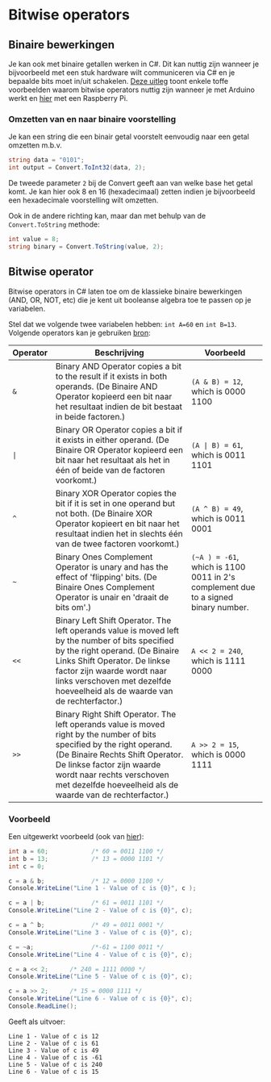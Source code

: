 # Bitwise operators

## Binaire bewerkingen

Je kan ook met binaire getallen werken in C#. Dit kan nuttig zijn wanneer je bijvoorbeeld met een stuk hardware wilt communiceren via C# en je bepaalde bits moet in/uit schakelen. [Deze uitleg](https://playground.arduino.cc/Code/BitMath/#common) toont enkele toffe voorbeelden waarom bitwise operators nuttig zijn wanneer je met Arduino werkt en [hier](https://stackoverflow.com/questions/38997913/python-bitwise-logic-to-operate-leds) met een Raspberry Pi.

### Omzetten van en naar binaire voorstelling

Je kan een string die een binair getal voorstelt eenvoudig naar een getal omzetten m.b.v.

```csharp
string data = "0101";
int output = Convert.ToInt32(data, 2);
```

De tweede parameter `2` bij de Convert geeft aan van welke base het getal komt. Je kan hier ook 8 en 16 (hexadecimaal) zetten indien je bijvoorbeeld een hexadecimale voorstelling wilt omzetten.

Ook in de andere richting kan, maar dan met behulp van de `Convert.ToString` methode:

```csharp
int value = 8;
string binary = Convert.ToString(value, 2);
```

## Bitwise operator

Bitwise operators in C# laten toe om de klassieke binaire bewerkingen (AND, OR, NOT, etc) die je kent uit booleanse algebra toe te passen op je variabelen.

Stel dat we volgende twee variabelen hebben: `int A=60` en `int B=13`. Volgende operators kan je gebruiken [bron](https://www.tutorialspoint.com/csharp/csharp_bitwise_operators.htm):

| Operator | Beschrijving                                                                                                                                                                                                                                                                         | Voorbeeld                                                                          |
| -------- | ------------------------------------------------------------------------------------------------------------------------------------------------------------------------------------------------------------------------------------------------------------------------------------ | ---------------------------------------------------------------------------------- |
| `&`      | Binary AND Operator copies a bit to the result if it exists in both operands. (De Binaire AND Operator kopieerd een bit naar het resultaat indien de bit bestaat in beide factoren.)                                                                                                 | `(A & B) = 12`, which is 0000 1100                                                 |
| `\|`     | Binary OR Operator copies a bit if it exists in either operand. (De Binaire OR Operator kopieerd een bit naar het resultaat als het in één of beide van de factoren voorkomt.)                                                                                                       | `(A \| B) = 61`, which is 0011 1101                                                |
| `^`      | Binary XOR Operator copies the bit if it is set in one operand but not both.    (De Binaire XOR Operator  kopieert en bit naar het resultaat indien het in slechts één van de twee factoren voorkomt.)                                                                               | `(A ^ B) = 49`, which is 0011 0001                                                 |
| `~`      | Binary Ones Complement Operator is unary and has the effect of 'flipping' bits. (De Binaire Ones Complement Operator is unair en 'draait de bits om'.)                                                                                                                               | `(~A ) = -61`, which is 1100 0011 in 2's complement due to a signed binary number. |
| `<<`     | Binary Left Shift Operator. The left operands value is moved left by the number of bits specified by the right operand. (De Binaire Links Shift Operator. De linkse factor zijn waarde wordt naar links verschoven met dezelfde hoeveelheid als de waarde van de rechterfactor.)     | `A << 2 = 240`, which is 1111 0000                                                 |
| `>>`     | Binary Right Shift Operator. The left operands value is moved right by the number of bits specified by the right operand. (De Binaire Rechts Shift Operator. De linkse factor zijn waarde wordt naar rechts verschoven met dezelfde hoeveelheid als de waarde van de rechterfactor.) | `A >> 2 = 15`, which is 0000 1111                                                  |

### Voorbeeld

Een uitgewerkt voorbeeld (ook van [hier](https://www.tutorialspoint.com/csharp/csharp_bitwise_operators.htm)):

```csharp
int a = 60;            /* 60 = 0011 1100 */ 
int b = 13;            /* 13 = 0000 1101 */
int c = 0; 

c = a & b;             /* 12 = 0000 1100 */ 
Console.WriteLine("Line 1 - Value of c is {0}", c );

c = a | b;             /* 61 = 0011 1101 */
Console.WriteLine("Line 2 - Value of c is {0}", c);

c = a ^ b;             /* 49 = 0011 0001 */
Console.WriteLine("Line 3 - Value of c is {0}", c);

c = ~a;                /*-61 = 1100 0011 */
Console.WriteLine("Line 4 - Value of c is {0}", c);

c = a << 2;      /* 240 = 1111 0000 */
Console.WriteLine("Line 5 - Value of c is {0}", c);

c = a >> 2;      /* 15 = 0000 1111 */
Console.WriteLine("Line 6 - Value of c is {0}", c);
Console.ReadLine();
```

Geeft als uitvoer:

```
Line 1 - Value of c is 12
Line 2 - Value of c is 61
Line 3 - Value of c is 49
Line 4 - Value of c is -61
Line 5 - Value of c is 240
Line 6 - Value of c is 15
```
